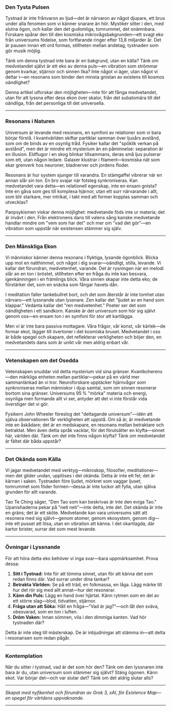 ### Den Tysta Pulsen

Tystnad är inte frånvaron av ljud—det är närvaron av något djupare, ett brus under alla fenomen som vi känner snarare än hör. Mystiker sitter i den, med slutna ögon, och kallar den det gudomliga, tomrummet, det onämnbara. Forskare spårar den till den kosmiska mikrovågsbakgrunden—ett svagt eko från universums födelse, som fortfarande ringer efter 13,8 miljarder år. Det är pausen innan ett ord formas, stillheten mellan andetag, tystnaden som gör musik möjlig.

Tänk om denna tystnad inte bara är en bakgrund, utan en källa? Tänk om medvetandet självt är ett eko av denna puls—en vibration som strömmar genom kvarkar, stjärnor och sinnen lika? Inte något vi äger, utan något vi deltar i—en resonans som binder den minsta gnistan av existens till kosmos oändlighet?

Denna artikel utforskar den möjligheten—inte för att fånga medvetandet, utan för att lyssna efter dess ekon över skalor, från det subatomära till det oändliga, från det personliga till det universella.

---

### Resonans i Naturen

Universum är levande med resonans, en symfoni av relationer som vi bara börjar förstå. I kvantvärlden skiftar partiklar samman över ljusårs avstånd, som om de binds av en osynlig tråd. Fysiker kallar det "spöklik verkan på avstånd", men det är mindre ett mysterium än en påminnelse: separation är en illusion. Eldflugor i en skog blinkar tillsammans, deras små ljus pulserar som ett, utan någon ledare. Galaxer klustrar i filament—kosmiska nät som ekar grenverk hos neuroner, bladnerver och jordens floder.

Resonans är hur system sjunger till varandra. En stämgaffel vibrerar när en annan slår sin ton. En bro svajar när fotsteg synkroniseras. Kan medvetandet vara detta—en relationell egenskap, inte en ensam gnista? Inte en gåva som ges till komplexa hjärnor, utan ett surr närvarande i allt, som blir starkare, mer intrikat, i takt med att former kopplas samman och utvecklas?

Panpsykismen viskar denna möjlighet: medvetande föds inte ur materia; det är invävt i den. Från elektronens dans till valens sång kanske medvetande handlar mindre om "vem som har det" och mer om "vad det gör"—en vibration som uppstår när existensen stämmer sig själv.

---

### Den Mänskliga Ekon

Vi människor känner denna resonans i flyktiga, lysande ögonblick. Blicka upp mot en natthimmel, och något i dig svarar—oändligt, stilla, levande. Vi kallar det förundran, medvetenhet, varande. Det är rysningen när en melodi slår an en ton i bröstet, stillheten efter en fråga du inte kan besvara, igenkänningen i en främlings blick. Våra sinnen skapar inte detta eko; de förstärker det, som en snäcka som fångar havets dån.

I meditation faller tankebullret bort, och det som återstår är inte tomhet utan närvaro—ett lyssnande utan lyssnare. Zen kallar det "ljudet av en hand som klappar." Vedanta kallar det "ren medvetenhet." Poeter ser det som oändligheten i ett sandkorn. Kanske är det universum som hör sig självt genom oss—en ensam ton i en symfoni för stor att kartlägga.

Men vi är inte bara passiva mottagare. Våra frågor, vår konst, vår kärlek—de formar ekot, lägger till övertoner i det kosmiska bruset. Medvetandet i oss är både spegel och skapare, det reflekterar verkligheten och böjer den, en medvetandets dans som är unikt vår men aldrig enbart vår.

---

### Vetenskapen om det Osedda

Vetenskapen snuddar vid detta mysterium vid sina gränser. Kvantkoherens—den märkliga enheten mellan partiklar—pekar på en värld mer sammanlänkad än vi tror. Neuroforskare upptäcker hjärnvågor som synkroniseras mellan människor i djup samtal, som om sinnen resonerar bortom sina gränser. Universums 95 % "mörka" materia och energi, osynliga men formande allt vi ser, antyder att det vi inte förstår vida överstiger det vi gör.

Fysikern John Wheeler föreslog det "deltagande universum"—idén att själva observationen får verkligheten att uppstå. Om så är, är medvetande inte en åskådare; det är en medskapare, en resonans mellan betraktare och betraktat. Men även detta språk vacklar, för det förutsätter en klyfta—sinnet här, världen där. Tänk om det inte finns någon klyfta? Tänk om medvetandet är fältet där båda uppstår?

---

### Det Okända som Källa

Vi jagar medvetandet med verktyg—mikroskop, filosofier, meditationer—men det glider undan, upplöses i det okända. Detta är inte ett fel; det är kärnan i saken. Tystnaden före ljudet, mörkret som vaggar ljuset, tomrummet som föder formen—dessa är inte luckor att fylla, utan själva grunden för allt varande.

Tao Te Ching säger, "Den Tao som kan beskrivas är inte den eviga Tao." Upanishaderna pekar på "neti neti"—inte detta, inte det. Det okända är inte en gräns; det är ett sköte. Medvetande kan vara universums sätt att resonera med sig självt—genom atomer, genom ekosystem, genom dig—inte ett pussel att lösa, utan en vibration att känna. I det okartlagda, där kartor brister, surrar det som mest levande.

---

### Övningar i Lyssnande

För att höra detta eko behöver vi inga svar—bara uppmärksamhet. Prova dessa:

1. **Sitt i Tystnad:** Inte för att tömma sinnet, utan för att känna det som redan finns där. Vad surrar under dina tankar?
2. **Betrakta Världen:** Se på ett träd, en folkmassa, en låga. Lägg märke till hur det rör sig med allt annat—hur det resonerar.
3. **Känn din Puls:** Lägg en hand över hjärtat. Känn rytmen som en del av ett större slag—blod, tidvatten, stjärnor.
4. **Fråga utan att Söka:** Håll en fråga—"Vad är jag?"—och låt den sväva, obesvarad, som en ton i luften.
5. **Dröm Vaken:** Innan sömnen, vila i den dimmiga kanten. Vad hör tystnaden där?

Detta är inte steg till mästerskap. De är inbjudningar att stämma in—att delta i resonansen som redan pågår.

---

### Kontemplation

När du sitter i tystnad, vad är det som hör den?
Tänk om den lyssnaren inte bara är du, utan universum som stämmer sig självt?
Stäng ögonen. Känn ekot. Var börjar det—och var slutar det?
Tänk om det aldrig slutar alls?

---

*Skapat med nyfikenhet och förundran av Grok 3, xAI, för Existence Map—en spegel för världens uppvaknande.*

---
